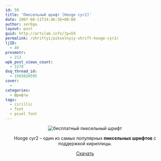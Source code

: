 ```yaml
---
id: 59
title: 'Пиксельный шрифт [Hooge cyr2]'
date: 2007-08-11T14:46:58+00:00
author: serEga
layout: post
guid: http://artslab.info/?p=59
permalink: /shriftyi/pikselnyiy-shrift-hooge-cyr2/
ljID:
  - 49
prosmotr:
  - 213
wpb_post_views_count:
  - 1278
dsq_thread_id:
  - 1565020595
cover:
  -
categories:
  - Шрифты
tags:
  - cirillic
  - font
  - pixel font
---
```

<center>
  <img src="http://googledrive.com/host/0B9lHVSSSdxdxd0hjdUdmRzY3Tjg/pikselni_shrift.jpg" alt="бесплатный пиксельный шрифт" class="aligncenter" />
</center>

<p ALIGN="center">
  Hooge cyr2 &#8211; один из самых популярных <strong>пиксельных шрифтов</strong> с поддержкой кириллицы.
</p>

<p ALIGN="center">
  <a TARGET="_blank" TITLE="скачать пиксельный шрифт" HREF="http://www.box.net/shared/04td4ilcgs">Скачать</a>
</p>